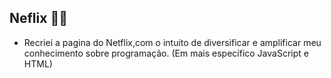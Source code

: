 ## Neflix 👨‍💻
* Recriei a pagina do Netflix,com o intuito de diversificar e amplificar meu conhecimento sobre programação.
(Em  mais específico  JavaScript e HTML)
